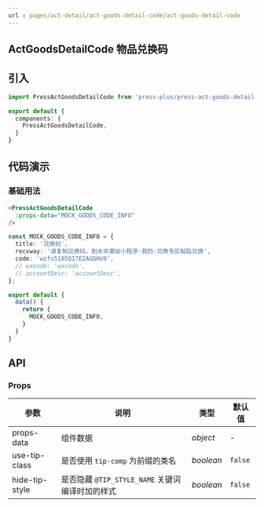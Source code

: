 ```yaml
---
url : pages/act-detail/act-goods-detail-code/act-goods-detail-code
---
```


## ActGoodsDetailCode 物品兑换码


## 引入

```ts
import PressActGoodsDetailCode from 'press-plus/press-act-goods-detail-code/press-act-goods-detail-code';

export default {
  components: {
    PressActGoodsDetailCode,
  }
}
```

## 代码演示

### 基础用法

```html
<PressActGoodsDetailCode
  :props-data="MOCK_GOODS_CODE_INFO"
/>
```

```ts
const MOCK_GOODS_CODE_INFO = {
  title: '兑换码',
  recvway: '请复制兑换码，到水羊潮妆小程序-我的-兑换专区粘贴兑换',
  code: 'wzfs5185QI7E2AGQHU9',
  // wxcode: 'wxcode',
  // accountDesc: 'accountDesc',
};

export default {
  data() {
    return {
      MOCK_GOODS_CODE_INFO,
    }
  }
}
```

## API

### Props

| 参数           | 说明                                            | 类型      | 默认值  |
| -------------- | ----------------------------------------------- | --------- | ------- |
| props-data     | 组件数据                                        | _object_  | -       |
| use-tip-class  | 是否使用 `tip-comp` 为前缀的类名                | _boolean_ | `false` |
| hide-tip-style | 是否隐藏 `@TIP_STYLE_NAME` 关键词编译时加的样式 | _boolean_ | `false` |

